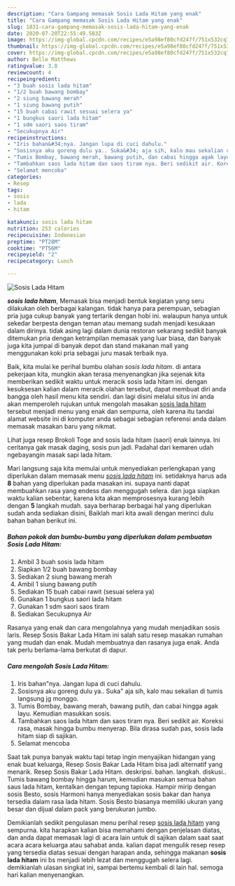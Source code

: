 ```yaml
---
description: "Cara Gampang memasak Sosis Lada Hitam yang enak"
title: "Cara Gampang memasak Sosis Lada Hitam yang enak"
slug: 1831-cara-gampang-memasak-sosis-lada-hitam-yang-enak
date: 2020-07-20T22:55:49.583Z
image: https://img-global.cpcdn.com/recipes/e5a98ef80cfd247f/751x532cq70/sosis-lada-hitam-foto-resep-utama.jpg
thumbnail: https://img-global.cpcdn.com/recipes/e5a98ef80cfd247f/751x532cq70/sosis-lada-hitam-foto-resep-utama.jpg
cover: https://img-global.cpcdn.com/recipes/e5a98ef80cfd247f/751x532cq70/sosis-lada-hitam-foto-resep-utama.jpg
author: Belle Matthews
ratingvalue: 3.8
reviewcount: 4
recipeingredient:
- "3 buah sosis lada hitam"
- "1/2 buah bawang bombay"
- "2 siung bawang merah"
- "1 siung bawang putih"
- "15 buah cabai rawit sesuai selera ya"
- "1 bungkus saori lada hitam"
- "1 sdm saori saos tiram"
- "Secukupnya Air"
recipeinstructions:
- "Iris bahan&#34;nya. Jangan lupa di cuci dahulu."
- "Sosisnya aku goreng dulu ya.. Suka&#34; aja sih, kalo mau sekalian di tumis langsung jg monggo."
- "Tumis Bombay, bawang merah, bawang putih, dan cabai hingga agak layu. Kemudian masukkan sosis."
- "Tambahkan saos lada hitam dan saos tiram nya. Beri sedikit air. Koreksi rasa, masak hingga bumbu menyerap. Bila dirasa sudah pas, sosis lada hitam siap di sajikan."
- "Selamat mencoba"
categories:
- Resep
tags:
- sosis
- lada
- hitam

katakunci: sosis lada hitam 
nutrition: 253 calories
recipecuisine: Indonesian
preptime: "PT28M"
cooktime: "PT56M"
recipeyield: "2"
recipecategory: Lunch

---
```



![Sosis Lada Hitam](https://img-global.cpcdn.com/recipes/e5a98ef80cfd247f/751x532cq70/sosis-lada-hitam-foto-resep-utama.jpg)

<b><i>sosis lada hitam</i></b>, Memasak bisa menjadi bentuk kegiatan yang seru dilakukan oleh berbagai kalangan. tidak hanya para perempuan, sebagian pria juga cukup banyak yang tertarik dengan hobi ini. walaupun hanya untuk sekedar berpesta dengan teman atau memang sudah menjadi kesukaan dalam dirinya. tidak asing lagi dalam dunia restoran sekarang sedikit banyak ditemukan pria dengan ketrampilan memasak yang luar biasa, dan banyak juga kita jumpai di banyak depot dan stand makanan mall yang menggunakan koki pria sebagai juru masak terbaik nya.

Baik, kita mulai ke perihal bumbu olahan <i>sosis lada hitam</i>. di antara pekerjaan kita, mungkin akan terasa menyenangkan jika sejenak kita memberikan sedikit waktu untuk meracik sosis lada hitam ini. dengan kesuksesan kalian dalam meracik olahan tersebut, dapat membuat diri anda bangga oleh hasil menu kita sendiri. dan lagi disini melalui situs ini anda akan memperoleh rujukan untuk mengolah masakan <u>sosis lada hitam</u> tersebut menjadi menu yang enak dan sempurna, oleh karena itu tandai alamat website ini di komputer anda sebagai sebagian referensi anda dalam memasak masakan baru yang nikmat.

Lihat juga resep Brokoli Toge and sosis lada hitam (saori) enak lainnya. Ini ceritanya gak masak daging, sosis pun jadi. Padahal dari kemaren udah ngebayangin masak sapi lada hitam.


Mari langsung saja kita memulai untuk menyediakan perlengkapan yang diperlukan dalam memasak menu <u><i>sosis lada hitam</i></u> ini. setidaknya harus ada <b>8</b> bahan yang diperlukan pada masakan ini. supaya nanti dapat membuahkan rasa yang endess dan menggugah selera. dan juga siapkan waktu kalian sebentar, karena kita akan memprosesnya kurang lebih dengan <b>5</b> langkah mudah. saya berharap berbagai hal yang diperlukan sudah anda sediakan disini, Baiklah mari kita awali dengan merinci dulu bahan bahan berikut ini.

<!--inarticleads1-->

##### Bahan pokok dan bumbu-bumbu yang diperlukan dalam pembuatan Sosis Lada Hitam:

1. Ambil 3 buah sosis lada hitam
1. Siapkan 1/2 buah bawang bombay
1. Sediakan 2 siung bawang merah
1. Ambil 1 siung bawang putih
1. Sediakan 15 buah cabai rawit (sesuai selera ya)
1. Gunakan 1 bungkus saori lada hitam
1. Gunakan 1 sdm saori saos tiram
1. Sediakan Secukupnya Air


Rasanya yang enak dan cara mengolahnya yang mudah menjadikan sosis laris. Resep Sosis Bakar Lada Hitam ini salah satu resep masakan rumahan yang mudah dan enak. Mudah membuatnya dan rasanya juga enak. Anda tak perlu berlama-lama berkutat di dapur. 

<!--inarticleads2-->

##### Cara mengolah Sosis Lada Hitam:

1. Iris bahan&#34;nya. Jangan lupa di cuci dahulu.
1. Sosisnya aku goreng dulu ya.. Suka&#34; aja sih, kalo mau sekalian di tumis langsung jg monggo.
1. Tumis Bombay, bawang merah, bawang putih, dan cabai hingga agak layu. Kemudian masukkan sosis.
1. Tambahkan saos lada hitam dan saos tiram nya. Beri sedikit air. Koreksi rasa, masak hingga bumbu menyerap. Bila dirasa sudah pas, sosis lada hitam siap di sajikan.
1. Selamat mencoba


Saat tak punya banyak waktu tapi tetap ingin menyajikan hidangan yang enak buat keluarga, Resep Sosis Bakar Lada Hitam bisa jadi alternatif yang menarik. Resep Sosis Bakar Lada Hitam. deskripsi. bahan. langkah. diskusi.. Tumis bawang bombay hingga harum, kemudian masukan semua bahan saus lada hitam, kentalkan dengan tepung tapioka. Hampir mirip dengan sosis Besto, sosis Harmoni hanya menyediakan sosis bakar dan hanya tersedia dalam rasa lada hitam. Sosis Besto biasanya memiliki ukuran yang besar dan dijual dalam pack yang berukuran jumbo. 

Demikianlah sedikit pengulasan menu perihal resep <u>sosis lada hitam</u> yang sempurna. kita harapkan kalian bisa memahami dengan penjelasan diatas, dan anda dapat memasak lagi di acara lain untuk di sajikan dalam saat saat acara acara keluarga atau sahabat anda. kalian dapat mengulik resep resep yang tersedia diatas sesuai dengan harapan anda, sehingga makanan <b>sosis lada hitam</b> ini bs menjadi lebih lezat dan menggugah selera lagi. demikianlah ulasan singkat ini, sampai bertemu kembali di lain hal. semoga hari kalian menyenangkan.

